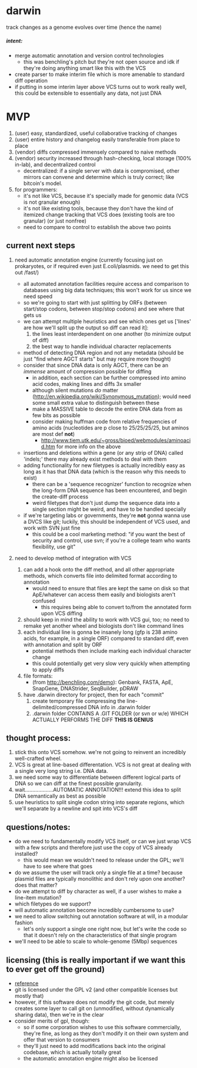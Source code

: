 darwin
======

track changes as a genome evolves over time (hence the name)

##### intent:
* merge automatic annotation and version control technologies
	* this was benchling's pitch but they're not open source and idk if they're doing anything smart like this with the VCS
* create parser to make interim file which is more amenable to standard diff operation
* if putting in some interim layer above VCS turns out to work really well, this could be extensible to essentially any data, not just DNA

# MVP
1. (user) easy, standardized, useful collaborative tracking of changes
2. (user) entire history and changelog easily transferable from place to place
3. (vendor) diffs compressed immensely compared to naive methods
4. (vendor) security increased through hash-checking, local storage (100% in-lab), and decentralized control
	* decentralized: if a single server with data is compromised, other mirrors can convene and determine which is truly correct; like bitcoin's model.
5. for programmers:
	* it's not like VCS, because it's specially made for genomic data (VCS is not granular enough)
	* it's not like existing tools, because they don't have the kind of itemized change tracking that VCS does (existing tools are too granular) (or just nonfree)
	* need to compare to control to establish the above two points

## current next steps
1. need automatic annotation engine (currently focusing just on prokaryotes, or if required even just E.coli/plasmids. we need to get this out /fast/)
	* all automated annotation facilities require access and comparison to databases using big data techniques; this won't work for us since we need speed
	* so we're going to start with just splitting by ORFs (between start/stop codons, between stop/stop codons) and see where that gets us
	* we can attempt multiple heuristics and see which ones get us ['lines' are how we'll split up the output so diff can read it]:
		1. the lines least interdependent on one another (to minimize output of diff)
		2. the best way to handle individual character replacements
	* method of detecting DNA region and not any metadata (should be just "find where AGCT starts" but may require more thought)
	* consider that since DNA data is only AGCT, there can be an *immense* amount of compression possible for diffing
		* in addition, each section can be further compressed into amino acid codes, making lines and diffs 3x smaller
		* although silent mutations *do* matter (http://en.wikipedia.org/wiki/Synonymous_mutation); would need some small extra value to distinguish between these
		* make a MASSIVE table to decode the entire DNA data from as few bits as possible
		* consider making huffman code from relative frequencies of amino acids (nucleotides are p close to 25/25/25/25, but aminos are most def **not**)
			* http://www.tiem.utk.edu/~gross/bioed/webmodules/aminoacid.htm for more info on the above
	* insertions and deletions within a gene (or any strip of DNA) called 'indels;' there may already exist methods to deal with them
	* adding functionality for new filetypes is actually incredibly easy as long as it has that DNA data (which is the reason why this needs to exist)
		* there can be a 'sequence recognizer' function to recognize when the long-form DNA sequence has been encountered, and begin the create-diff process
		* weird filetypes that don't just dump the sequence data into a single section might be weird, and have to be handled specially
	* if we're targeting labs or governments, they're **not** gonna wanna use a DVCS like git; luckily, this should be independent of VCS used, and work with SVN just fine
		* this could be a cool marketing method: "if you want the best of security and control, use svn; if you're a college team who wants flexibility, use git"

2. need to develop method of integration with VCS
    1. can add a hook onto the diff method, and all other appropriate methods, which converts file into delimited format according to annotation
        * would need to ensure that files are kept the same on disk so that ApE/whatever can access them easily and biologists aren't confused
            * this requires being able to convert to/from the annotated form upon VCS diffing
    2. should keep in mind the ability to work with VCS gui, too; no need to remake yet another wheel and biologists don't like command lines
    3. each individual line is gonna be insanely long (gfp is 238 amino acids, for example, in a single ORF) compared to standard diff, even with annotation and split by ORF
		* potential methods then include marking each individual character change
		* this could potentially get very slow very quickly when attempting to apply diffs
	4. file formats:
		* (from http://benchling.com/demo): Genbank, FASTA, ApE, SnapGene, DNAStrider, SeqBuilder, pDRAW
	5. have .darwin directory for project, then for each "commit"
		1. create temporary file compressing the line-delimited/compressed DNA info in .darwin folder
		2. .darwin folder CONTAINS A .GIT FOLDER (or svn or w/e) WHICH ACTUALLY PERFORMS THE DIFF **THIS IS GENIUS**

## thought process:
1. stick this onto VCS somehow. we're not going to reinvent an incredibly well-crafted wheel.
2. VCS is great at line-based differentation. VCS is not great at dealing with a single very long string i.e. DNA data.
3. we need some way to differentiate between different logical parts of DNA so we can diff at the finest possible granularity.
4. wait...................AUTOMATIC ANNOTATION!!! extend this idea to split DNA semantically as best as possible
5. use heuristics to split single codon string into separate regions, which we'll separate by a newline and spit into VCS's diff

## questions/notes:
* do we need to fundamentally modify VCS itself, or can we just wrap VCS with a few scripts and therefore just use the copy of VCS already installed?
    * this would mean we wouldn't need to release under the GPL; we'll have to see where that goes
* do we assume the user will track only a single file at a time? because plasmid files are typically monolithic and don't rely upon one another? does that matter?
* do we attempt to diff by character as well, if a user wishes to make a line-item mutation?
* which filetypes do we support?
* will automatic annotation become incredibly cumbersome to use?
* we need to allow switching out annotation software at will, in a modular fashion
    * let's only support a single one right now, but let's write the code so that it doesn't rely on the characteristics of that single program
* we'll need to be able to scale to whole-genome (5Mbp) sequences

## licensing (this is really important if we want this to ever get off the ground)
* [reference](http://www.gnu.org/licenses/gpl.html)
* git is licensed under the GPL v2 (and other compatible licenses but mostly that)
* however, if this software does not modify the git code, but merely creates some layer to call git on (unmodified, without dynamically sharing data), then we're in the clear
* consider merits of gpl, though:
	* so if some corporation wishes to use this software commercially, they're fine, as long as they don't modify it on their own system and offer that version to consumers
	* they'll just need to add modifications back into the original codebase, which is actually totally great
	* the automatic annotation engine might also be licensed
